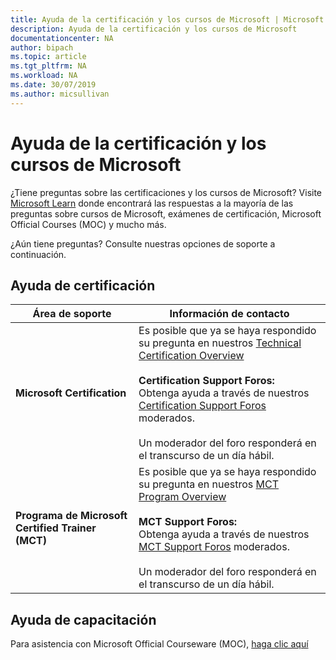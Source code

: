```yaml
---
title: Ayuda de la certificación y los cursos de Microsoft | Microsoft Docs
description: Ayuda de la certificación y los cursos de Microsoft
documentationcenter: NA
author: bipach
ms.topic: article
ms.tgt_pltfrm: NA
ms.workload: NA
ms.date: 30/07/2019
ms.author: micsullivan
---
```

# Ayuda de la certificación y los cursos de Microsoft

¿Tiene preguntas sobre las certificaciones y los cursos de Microsoft? Visite [Microsoft Learn](/learn/certifications/) donde encontrará las respuestas a la mayoría de las preguntas sobre cursos de Microsoft, exámenes de certificación, Microsoft Official Courses (MOC) y mucho más.

¿Aún tiene preguntas? Consulte nuestras opciones de soporte a continuación.

## Ayuda de certificación

| Área de soporte | Información de contacto |
| ------------- | --- |
| **Microsoft Certification** | Es posible que ya se haya respondido su pregunta en nuestros [Technical Certification Overview](https://www.microsoft.com/learning/certification-overview.aspx) <br/><br/>  **Certification Support Foros:** <br/>Obtenga ayuda a través de nuestros [Certification Support Foros](https://aka.ms/MCPForum) moderados.<br/><br/>  Un moderador del foro responderá en el transcurso de un día hábil. |
| **Programa de Microsoft Certified Trainer (MCT)** | Es posible que ya se haya respondido su pregunta en nuestros [MCT Program Overview](https://www.microsoft.com/learning/mct-certification.aspx)<br/><br/>  **MCT Support Foros:** <br/>Obtenga ayuda a través de nuestros [MCT Support Foros](https://aka.ms/MCPForum) moderados.<br/><br/> Un moderador del foro responderá en el transcurso de un día hábil. |

## Ayuda de capacitación

Para asistencia con Microsoft Official Courseware (MOC), [haga clic aquí](https://docs.microsoft.com/learn/certifications/certification-and-training-help)